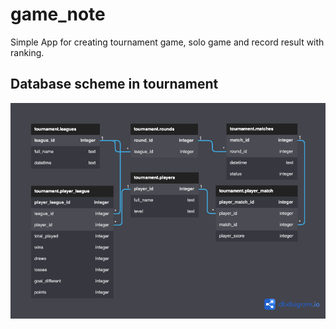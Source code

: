 # game_note
Simple App for creating tournament game, solo game and record result with ranking.

## Database scheme in tournament

![alt text](https://github.com/phanvantai/game_note/blob/main/game_note.png?raw=true)
